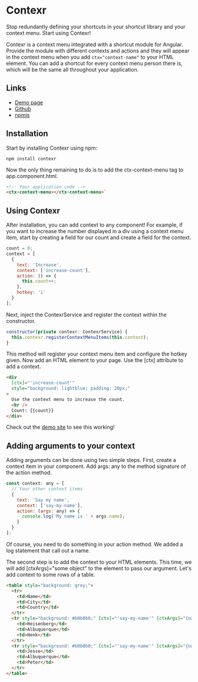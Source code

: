 # Contexr

Stop redundantly defining your shortcuts in your shortcut library and your context menu. Start using Contexr!

Contexr is a context menu integrated with a shortcut module for Angular. Provide the module with
different contexts and actions and they will appear in the context menu when you add `ctx="context-name"`
to your HTML element. You can add a shortcut for every context menu person there is, which will be 
the same all throughout your application. 

## Links

- [Demo page](https://kayvanbree.github.io/contexr/)
- [Github](https://github.com/kayvanbree/contexr)
- [npmjs](https://www.npmjs.com/package/contexr)

## Installation

Start by installing Contexr using npm:

```
npm install contexr
```

Now the only thing remaining to do is to add the ctx-context-menu tag to app.component.html.

```html
<!-- Your application code -->
<ctx-context-menu></ctx-context-menu>`
```

## Using Contexr

After installation, you can add context to any component! For example, if you want to
increase the number displayed in a div using a context menu item, start by creating a
field for our count and create a field for the context.

```javascript
count = 0;
context = [
  {
    text: 'Increase',
    context: ['increase-count'],
    action: () => {
      this.count++;
    },
    hotkey: 'i'
  }
];
```

Next, inject the ContexrService and register the context within the constructor.

```javascript
constructor(private contexr: ContexrService) {
  this.contexr.registerContextMenuItems(this.context);
}
```

This method will register your context menu item and configure the hotkey given. Now add an 
HTML element to your page. Use the [ctx] attribute to add a context.

```html
<div
  [ctx]="'increase-count'"
  style="background: lightblue; padding: 20px;"
>
  Use the context menu to increase the count.
  <br />
  Count: {{count}}
</div>
```

Check out the [demo site](https://kayvanbree.github.io/contexr/) to see this working!

## Adding arguments to your context

Adding arguments can be done using two simple steps. First, create a context item in your component.
Add args: any to the method signature of the action method.

```javascript
const context: any = [
  // Your other context items
  {
    text: 'Say my name',
    context: ['say-my-name'],
    action: (args: any) => {
      console.log('My name is ' + args.name);
    }
  }
];
```

Of course, you need to do something in your action method. We added a log statement that call out a name.

The second step is to add the context to your HTML elements. This time, we will add [ctxArgs]="some object" to
the element to pass our argument. Let's add context to some rows of a table.

```html
<table style="background: grey;">
  <tr>
    <td>Name</td>
    <td>City</td>
    <td>Country</td>
  </tr>
  <tr style="background: #b0b0b0;" [ctx]="'say-my-name'" [ctxArgs]="{name: 'Heisenberg'}">
    <td>Heisenberg</td>
    <td>Albuquerque</td>
    <td>Henk</td>
  </tr>
  <tr style="background: #b0b0b0;" [ctx]="'say-my-name'" [ctxArgs]="{name: 'Jesse'}">
    <td>Jesse</td>
    <td>Albuquerque</td>
    <td>Peter</td>
  </tr>
</table>
```
